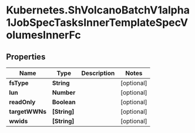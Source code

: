 # Kubernetes.ShVolcanoBatchV1alpha1JobSpecTasksInnerTemplateSpecVolumesInnerFc

## Properties

Name | Type | Description | Notes
------------ | ------------- | ------------- | -------------
**fsType** | **String** |  | [optional] 
**lun** | **Number** |  | [optional] 
**readOnly** | **Boolean** |  | [optional] 
**targetWWNs** | **[String]** |  | [optional] 
**wwids** | **[String]** |  | [optional] 


